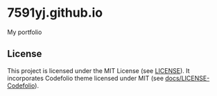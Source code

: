 # 7591yj.github.io

My portfolio

## License

This project is licensed under the MIT License (see [LICENSE](./LICENSE)). It incorporates Codefolio theme licensed under MIT (see [docs/LICENSE-Codefolio](./docs/LICENSE-Codefolio)).
